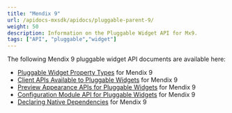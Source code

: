 ```yaml
---
title: "Mendix 9"
url: /apidocs-mxsdk/apidocs/pluggable-parent-9/
weight: 50
description: Information on the Pluggable Widget API for Mx9.
tags: ["API", "pluggable","widget"]
---
```


The following Mendix 9 pluggable widget API documents are available here:

* [Pluggable Widget Property Types](/apidocs-mxsdk/apidocs/pluggable-widgets-property-types-9/) for Mendix 9
* [Client APIs Available to Pluggable Widgets](/apidocs-mxsdk/apidocs/pluggable-widgets-client-apis-9/) for Mendix 9
* [Preview Appearance APIs for Pluggable Widgets](/apidocs-mxsdk/apidocs/pluggable-widgets-studio-apis-9/) for Mendix 9
* [Configuration Module API for Pluggable Widgets](/apidocs-mxsdk/apidocs/pluggable-widgets-config-api-9/) for Mendix 9
* [Declaring Native Dependencies](/apidocs-mxsdk/apidocs/pluggable-widgets-native-dependencies-9/) for Mendix 9